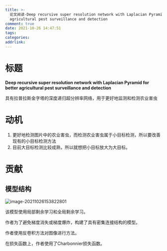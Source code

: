 ```yaml
---
title: >-
  论文阅读-Deep recursive super resolution network with Laplacian Pyramid for better
  agricultural pest surveillance and detection
comment: true
date: 2021-10-26 14:47:51
tags:
categories:
addrlink:
---
```


# 标题

**Deep recursive super resolution network with Laplacian Pyramid for better agricultural pest surveillance and detection**

具有拉普拉斯金字塔的深度递归超分辨率网络，用于更好地监测和检测农业害虫





# 动机

1. 更好地检测图片中的农业害虫，而检测农业害虫属于小目标检测，所以要改善现有的小目标检测方法
2. 目前大目标检测比较成熟，所以就想把小目标放大为大目标。



# 贡献





## 模型结构





![image-20211026153822801](D:\blog\source\_drafts\论文阅读-Deep-recursive-super-resolution-network-with-Laplacian-Pyramid-for-better-agricultural-pest-surveillance-and-detection\1.png)

该模型使用局部剩余学习和全局剩余学习。

作者为了避免梯度消失或梯度爆炸，构建了具有密集连接结构的模型。

作者使用反卷积方法对图像进行方法。

在损失函数上，作者使用了Charbonnier损失函数。

